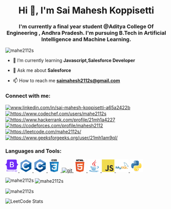 <h1 align="center">Hi 👋, I'm Sai Mahesh Koppisetti</h1>
<h3 align="center">I'm currently a final year student @Aditya College Of Engineering , Andhra Pradesh. I'm pursuing B.Tech in Artificial Intelligence and Machine Learning.</h3>

<p align="left"> <img src="https://komarev.com/ghpvc/?username=mahe2112s&label=Profile%20views&color=0e75b6&style=flat" alt="mahe2112s" /> </p>

- 🌱 I’m currently learning **Javascript,Salesforce Developer**

- 💬 Ask me about **Salesforce**

- 📫 How to reach me **saimahesh2112s@gmail.com**

<h3 align="left">Connect with me:</h3>
<p align="left">
<a href="https://linkedin.com/in/www.linkedin.com/in/sai-mahesh-koppisetti-a65a2422b" target="blank"><img align="center" src="https://raw.githubusercontent.com/rahuldkjain/github-profile-readme-generator/master/src/images/icons/Social/linked-in-alt.svg" alt="www.linkedin.com/in/sai-mahesh-koppisetti-a65a2422b" height="30" width="40" /></a>
<a href="https://www.codechef.com/users/https://www.codechef.com/users/mahe2112s" target="blank"><img align="center" src="https://cdn.jsdelivr.net/npm/simple-icons@3.1.0/icons/codechef.svg" alt="https://www.codechef.com/users/mahe2112s" height="30" width="40" /></a>
<a href="https://www.hackerrank.com/https://www.hackerrank.com/profile/21mh1a4227" target="blank"><img align="center" src="https://raw.githubusercontent.com/rahuldkjain/github-profile-readme-generator/master/src/images/icons/Social/hackerrank.svg" alt="https://www.hackerrank.com/profile/21mh1a4227" height="30" width="40" /></a>
<a href="https://codeforces.com/profile/https://codeforces.com/profile/mahesh2112" target="blank"><img align="center" src="https://raw.githubusercontent.com/rahuldkjain/github-profile-readme-generator/master/src/images/icons/Social/codeforces.svg" alt="https://codeforces.com/profile/mahesh2112" height="30" width="40" /></a>
<a href="https://www.leetcode.com/https://leetcode.com/mahe2112s/" target="blank"><img align="center" src="https://raw.githubusercontent.com/rahuldkjain/github-profile-readme-generator/master/src/images/icons/Social/leet-code.svg" alt="https://leetcode.com/mahe2112s/" height="30" width="40" /></a>
<a href="https://auth.geeksforgeeks.org/user/https://www.geeksforgeeks.org/user/21mh1am9ql/" target="blank"><img align="center" src="https://raw.githubusercontent.com/rahuldkjain/github-profile-readme-generator/master/src/images/icons/Social/geeks-for-geeks.svg" alt="https://www.geeksforgeeks.org/user/21mh1am9ql/" height="30" width="40" /></a>
</p>

<h3 align="left">Languages and Tools:</h3>
<p align="left"> <a href="https://getbootstrap.com" target="_blank" rel="noreferrer"> <img src="https://raw.githubusercontent.com/devicons/devicon/master/icons/bootstrap/bootstrap-plain-wordmark.svg" alt="bootstrap" width="40" height="40"/> </a> <a href="https://www.cprogramming.com/" target="_blank" rel="noreferrer"> <img src="https://raw.githubusercontent.com/devicons/devicon/master/icons/c/c-original.svg" alt="c" width="40" height="40"/> </a> <a href="https://www.w3schools.com/cpp/" target="_blank" rel="noreferrer"> <img src="https://raw.githubusercontent.com/devicons/devicon/master/icons/cplusplus/cplusplus-original.svg" alt="cplusplus" width="40" height="40"/> </a> <a href="https://www.w3schools.com/css/" target="_blank" rel="noreferrer"> <img src="https://raw.githubusercontent.com/devicons/devicon/master/icons/css3/css3-original-wordmark.svg" alt="css3" width="40" height="40"/> </a> <a href="https://git-scm.com/" target="_blank" rel="noreferrer"> <img src="https://www.vectorlogo.zone/logos/git-scm/git-scm-icon.svg" alt="git" width="40" height="40"/> </a> <a href="https://www.w3.org/html/" target="_blank" rel="noreferrer"> <img src="https://raw.githubusercontent.com/devicons/devicon/master/icons/html5/html5-original-wordmark.svg" alt="html5" width="40" height="40"/> </a> <a href="https://www.java.com" target="_blank" rel="noreferrer"> <img src="https://raw.githubusercontent.com/devicons/devicon/master/icons/java/java-original.svg" alt="java" width="40" height="40"/> </a> <a href="https://developer.mozilla.org/en-US/docs/Web/JavaScript" target="_blank" rel="noreferrer"> <img src="https://raw.githubusercontent.com/devicons/devicon/master/icons/javascript/javascript-original.svg" alt="javascript" width="40" height="40"/> </a> <a href="https://www.mysql.com/" target="_blank" rel="noreferrer"> <img src="https://raw.githubusercontent.com/devicons/devicon/master/icons/mysql/mysql-original-wordmark.svg" alt="mysql" width="40" height="40"/> </a> <a href="https://www.python.org" target="_blank" rel="noreferrer"> <img src="https://raw.githubusercontent.com/devicons/devicon/master/icons/python/python-original.svg" alt="python" width="40" height="40"/> </a> </p>

<p><img align="left" src="https://github-readme-stats.vercel.app/api/top-langs?username=mahe2112s&show_icons=true&locale=en&layout=compact" alt="mahe2112s" /></p>

<p>&nbsp;<img align="center" src="https://github-readme-stats.vercel.app/api?username=mahe2112s&show_icons=true&locale=en" alt="mahe2112s" /></p>

<p><img align="center" src="https://github-readme-streak-stats.herokuapp.com/?user=mahe2112s&" alt="mahe2112s" /></p>


![LeetCode Stats](https://leetcode.card.workers.dev/mahe2112s?theme=auto&font=baloo&extension=null)
